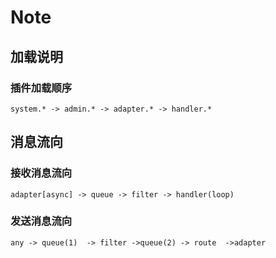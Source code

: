# Note

## 加载说明

### 插件加载顺序

```text
system.* -> admin.* -> adapter.* -> handler.*
```

## 消息流向

### 接收消息流向

```text
adapter[async] -> queue -> filter -> handler(loop)
```

### 发送消息流向

```text
any -> queue(1)  -> filter ->queue(2) -> route  ->adapter
```
